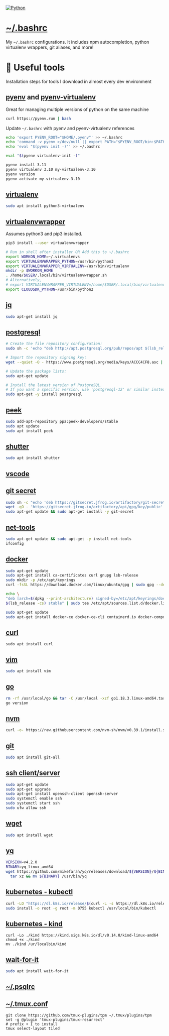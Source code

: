 [![Python](https://img.shields.io/badge/bash-5.0.17(1)-blue)](https://pypi.python.org/pypi/azure-devops)

# [~/.bashrc](./.bashrc)
My `~/.bashrc` configurations. It includes npm autocompletion, python virtualenv wrappers, git aliases, and more!
# 🚀 Useful tools

Installation steps for tools I download in almost every dev environment

## [pyenv](https://github.com/pyenv/pyenv) and [pyenv-virtualenv](https://github.com/pyenv/pyenv-virtualenv)

Great for managing multiple versions of python on the same machine

```bash
curl https://pyenv.run | bash
```

Update `~/.bashrc` with pyenv and pyenv-virtualenv references

```bash
echo 'export PYENV_ROOT="$HOME/.pyenv"' >> ~/.bashrc
echo 'command -v pyenv >/dev/null || export PATH="$PYENV_ROOT/bin:$PATH"' >> ~/.bashrc
echo 'eval "$(pyenv init -)"' >> ~/.bashrc
```

```bash
eval "$(pyenv virtualenv-init -)"
```

```bash
pyenv install 3.11
pyenv virtualenv 3.10 my-virtualenv-3.10
pyenv version
pyenv activate my-virtualenv-3.10
```

## [virtualenv](https://virtualenv.pypa.io/en/latest/installation.html)
```bash
sudo apt install python3-virtualenv
```
## [virtualenvwrapper](https://virtualenvwrapper.readthedocs.io/en/latest/)

Assumes python3 and pip3 installed.

```bash
pip3 install --user virtualenvwrapper
```
```bash
# Run in shell after installer OR Add this to ~/.bashrc
export WORKON_HOME=~/.virtualenvs
export VIRTUALENVWRAPPER_PYTHON=/usr/bin/python3
export VIRTUALENVWRAPPER_VIRTUALENV=/usr/bin/virtualenv
mkdir -p $WORKON_HOME
. /home/$USER/.local/bin/virtualenvwrapper.sh
# Alternatively,
# export VIRTUALENVWRAPPER_VIRTUALENV=/home/$USER/.local/bin/virtualenv
export CLOUDSDK_PYTHON=/usr/bin/python2
```

## [jq](https://stedolan.github.io/jq/)
```bash
sudo apt-get install jq
```

## [postgresql](https://www.postgresql.org/download/linux/ubuntu/)
```bash
# Create the file repository configuration:
sudo sh -c 'echo "deb http://apt.postgresql.org/pub/repos/apt $(lsb_release -cs)-pgdg main" > /etc/apt/sources.list.d/pgdg.list'

# Import the repository signing key:
wget --quiet -O - https://www.postgresql.org/media/keys/ACCC4CF8.asc | sudo apt-key add -

# Update the package lists:
sudo apt-get update

# Install the latest version of PostgreSQL.
# If you want a specific version, use 'postgresql-12' or similar instead of 'postgresql':
sudo apt-get -y install postgresql
``` 

## [peek](https://github.com/phw/peek)

```bash
sudo add-apt-repository ppa:peek-developers/stable
sudo apt update
sudo apt install peek
```

## [shutter](https://shutter-project.org/downloads/third-party-packages/)
```bash
sudo apt install shutter
```

## [vscode](https://code.visualstudio.com/docs/?dv=linux64_deb)

## [git secret](https://git-secret.io/)
```bash
sudo sh -c "echo 'deb https://gitsecret.jfrog.io/artifactory/git-secret-deb git-secret main' >> /etc/apt/sources.list"
wget -qO - 'https://gitsecret.jfrog.io/artifactory/api/gpg/key/public' | sudo apt-key add -
sudo apt-get update && sudo apt-get install -y git-secret
```
## [net-tools](https://installati.one/ubuntu/20.04/net-tools/)
```bash
sudo apt-get update && sudo apt-get -y install net-tools
ifconfig
```

## [docker](https://docs.docker.com/engine/install/ubuntu/)
```bash
sudo apt-get update
sudo apt-get install ca-certificates curl gnupg lsb-release
sudo mkdir -p /etc/apt/keyrings
curl -fsSL https://download.docker.com/linux/ubuntu/gpg | sudo gpg --dearmor -o /etc/apt/keyrings/docker.gpg

echo \
"deb [arch=$(dpkg --print-architecture) signed-by=/etc/apt/keyrings/docker.gpg] https://download.docker.com/linux/ubuntu \
$(lsb_release -cs) stable" | sudo tee /etc/apt/sources.list.d/docker.list > /dev/null

sudo apt-get update
sudo apt-get install docker-ce docker-ce-cli containerd.io docker-compose-plugin
```

## [curl](https://www.cyberciti.biz/faq/how-to-install-curl-command-on-a-ubuntu-linux/)
```
sudo apt install curl
```

## [vim]()
```bash
sudo apt install vim
```

## [go](https://go.dev/doc/install)
```bash
rm -rf /usr/local/go && tar -C /usr/local -xzf go1.18.3.linux-amd64.tar.gz
go version
```

## [nvm](https://github.com/nvm-sh/nvm)
```bash
curl -o- https://raw.githubusercontent.com/nvm-sh/nvm/v0.39.1/install.sh | bash
```

## [git](https://git-scm.com/book/en/v2/Getting-Started-Installing-Git)
```bash
sudo apt install git-all
```

## [ssh client/server](https://www.cyberciti.biz/faq/ubuntu-linux-install-openssh-server/)
```bash
sudo apt-get update
sudo apt-get upgrade
sudo apt-get install openssh-client openssh-server
sudo systemctl enable ssh
sudo systemctl start ssh
sudo ufw allow ssh
```
## [wget]()
```bash
sudo apt install wget
```

## [yq](https://github.com/mikefarah/yq)
```bash
VERSION=v4.2.0
BINARY=yq_linux_amd64
wget https://github.com/mikefarah/yq/releases/download/${VERSION}/${BINARY}.tar.gz -O - |\
  tar xz && mv ${BINARY} /usr/bin/yq
```

## [kubernetes - kubectl](https://kubernetes.io/docs/tasks/tools/install-kubectl-linux/)
```bash
curl -LO "https://dl.k8s.io/release/$(curl -L -s https://dl.k8s.io/release/stable.txt)/bin/linux/amd64/kubectl"
sudo install -o root -g root -m 0755 kubectl /usr/local/bin/kubectl
```

## [kubernetes - kind](https://kind.sigs.k8s.io/docs/user/quick-start/)
```
curl -Lo ./kind https://kind.sigs.k8s.io/dl/v0.14.0/kind-linux-amd64
chmod +x ./kind
mv ./kind /ur/localbin/kind
```

## [wait-for-it](https://github.com/vishnubob/wait-for-it)
```bash
sudo apt install wait-for-it
```
## [~/.psqlrc](./.psqlrc)

## [~/.tmux.conf](./.tmux.conf)
```
git clone https://github.com/tmux-plugins/tpm ~/.tmux/plugins/tpm
set -g @plugin 'tmux-plugins/tmux-resurrect'
# prefix + I to install
tmux select-layout tiled
```
